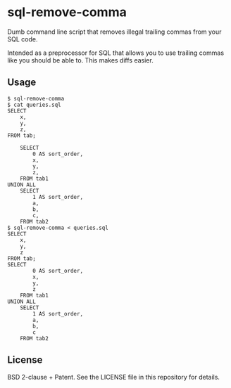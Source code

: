 # sql-remove-comma

Dumb command line script that removes illegal trailing commas from your SQL code.

Intended as a preprocessor for SQL that allows you to use trailing commas like you should be able to.
This makes diffs easier.

## Usage

```
$ sql-remove-comma
$ cat queries.sql
SELECT
	x,
	y,
	z,
FROM tab;

	SELECT
		0 AS sort_order,
		x,
		y,
		z,
	FROM tab1
UNION ALL
	SELECT
		1 AS sort_order,
		a,
		b,
		c,
	FROM tab2
$ sql-remove-comma < queries.sql
SELECT 
	x,
	y,	
	z
FROM tab;
SELECT
		0 AS sort_order,
		x,
		y,
		z
	FROM tab1
UNION ALL
	SELECT
		1 AS sort_order,
		a,	
		b,
		c
	FROM tab2 
```

## License

BSD 2-clause + Patent. See the LICENSE file in this repository for details.
